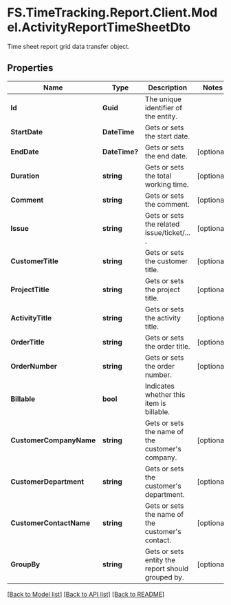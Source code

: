 # FS.TimeTracking.Report.Client.Model.ActivityReportTimeSheetDto
Time sheet report grid data transfer object.

## Properties

Name | Type | Description | Notes
------------ | ------------- | ------------- | -------------
**Id** | **Guid** | The unique identifier of the entity. | 
**StartDate** | **DateTime** | Gets or sets the start date. | 
**EndDate** | **DateTime?** | Gets or sets the end date. | [optional] 
**Duration** | **string** | Gets or sets the total working time. | [optional] 
**Comment** | **string** | Gets or sets the comment. | [optional] 
**Issue** | **string** | Gets or sets the related issue/ticket/... . | [optional] 
**CustomerTitle** | **string** | Gets or sets the customer title. | [optional] 
**ProjectTitle** | **string** | Gets or sets the project title. | [optional] 
**ActivityTitle** | **string** | Gets or sets the activity title. | [optional] 
**OrderTitle** | **string** | Gets or sets the order title. | [optional] 
**OrderNumber** | **string** | Gets or sets the order number. | [optional] 
**Billable** | **bool** | Indicates whether this item is billable. | 
**CustomerCompanyName** | **string** | Gets or sets the name of the customer&#39;s company. | [optional] 
**CustomerDepartment** | **string** | Gets or sets the customer&#39;s department. | [optional] 
**CustomerContactName** | **string** | Gets or sets the name of the customer&#39;s contact. | [optional] 
**GroupBy** | **string** | Gets or sets entity the report should grouped by. | [optional] 

[[Back to Model list]](../README.md#documentation-for-models) [[Back to API list]](../README.md#documentation-for-api-endpoints) [[Back to README]](../README.md)

